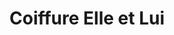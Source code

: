 ---
title: "Coiffure Elle et Lui"
url: /saint-just-saint-rambert/coiffure-elle-et-lui/
shop: coiffeur
---